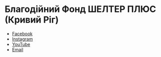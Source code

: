 # Благодійний Фонд ШЕЛТЕР ПЛЮС (Кривий Ріг)

- [<i class="fab fa-facebook"></i><span>Facebook</span>](https://www.facebook.com/shelterplus.ua)
- [<i class="fab fa-instagram"></i><span>Instagram</span>](https://www.instagram.com/shelterplus/)
- [<i class="fab fa-youtube"></i><span>YouTube</span>](https://www.youtube.com/@ShelterPlus)
- [<i class="fas fa-envelope"></i><span>Email</span>](mailto:info@shelter-plus.com)

